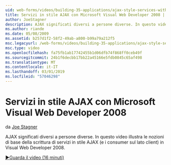 ```yaml
---
uid: web-forms/videos/building-35-applications/ajax-style-services-with-microsoft-visual-web-developer-2008
title: Servizi in stile AJAX con Microsoft Visual Web Developer 2008 | Microsoft Docs
author: JoeStagner
description: AJAX significati diversi a persone diverse. In questo video illustra i fondamenti della scrittura di servizi in stile AJAX (e i consumer sul lato client) Visual sviluppare App Web....
ms.author: riande
ms.date: 05/08/2009
ms.assetid: b257d1f2-58f2-49ab-a800-b99a79a212f5
msc.legacyurl: /web-forms/videos/building-35-applications/ajax-style-services-with-microsoft-visual-web-developer-2008
msc.type: video
ms.openlocfilehash: fa75fb1ab17742455b1d06dfb74f868ff0ceb49f
ms.sourcegitcommit: 24b1f6decbb17bb22a45166e5fdb0845c65af498
ms.translationtype: MT
ms.contentlocale: it-IT
ms.lasthandoff: 03/01/2019
ms.locfileid: "57046298"
---
```

<a name="ajax-style-services-with-microsoft-visual-web-developer-2008"></a>Servizi in stile AJAX con Microsoft Visual Web Developer 2008
====================
da [Joe Stagner](https://github.com/JoeStagner)

AJAX significati diversi a persone diverse. In questo video illustra le nozioni di base della scrittura di servizi in stile AJAX (e i consumer sul lato client) in Visual Web Developer 2008.

[&#9654;Guarda il video (16 minuti)](https://channel9.msdn.com/Blogs/ASP-NET-Site-Videos/ajax-style-services-with-microsoft-visual-web-developer-2008)
